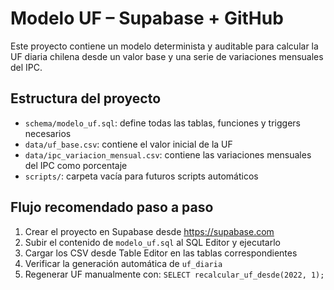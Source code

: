 
# Modelo UF – Supabase + GitHub

Este proyecto contiene un modelo determinista y auditable para calcular la UF diaria chilena desde un valor base y una serie de variaciones mensuales del IPC.

## Estructura del proyecto

- `schema/modelo_uf.sql`: define todas las tablas, funciones y triggers necesarios
- `data/uf_base.csv`: contiene el valor inicial de la UF
- `data/ipc_variacion_mensual.csv`: contiene las variaciones mensuales del IPC como porcentaje
- `scripts/`: carpeta vacía para futuros scripts automáticos

## Flujo recomendado paso a paso

1. Crear el proyecto en Supabase desde https://supabase.com
2. Subir el contenido de `modelo_uf.sql` al SQL Editor y ejecutarlo
3. Cargar los CSV desde Table Editor en las tablas correspondientes
4. Verificar la generación automática de `uf_diaria`
5. Regenerar UF manualmente con: `SELECT recalcular_uf_desde(2022, 1);`
